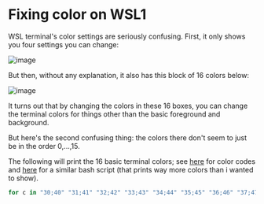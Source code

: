 # Fixing color on WSL1

WSL terminal's color settings are seriously confusing. First, it only shows you four settings you can change:

![image](https://user-images.githubusercontent.com/1450515/136670628-fe5c4d25-11ea-4dbd-9a4f-a5df01f7da77.png)

But then, without any explanation, it also has this block of 16 colors below:

![image](https://user-images.githubusercontent.com/1450515/136670636-33593031-7b7b-424b-89c0-014f5f218d25.png)

It turns out that by changing the colors in these 16 boxes, you can change the terminal colors for things
other than the basic foreground and background.

But here's the second confusing thing: the colors there don't seem to just be in the order 0,...,15.

The following will print the 16 basic terminal colors;
see [here](https://en.wikipedia.org/wiki/ANSI_escape_code#3-bit_and_4-bit) for color codes and
[here](https://askubuntu.com/questions/27314/script-to-display-all-terminal-colors) for a similar bash script
(that prints way more colors than i wanted to show).

```bash
for c in "30;40" "31;41" "32;42" "33;43" "34;44" "35;45" "36;46" "37;47" "90;100" "91;101" "92;102" "93;103" "94;104" "95;105" "96;106" "97;107"; do echo -n "$c"; echo -ne "\e[""$c""mHELLO\e[30;107m"; echo ""; done
```
